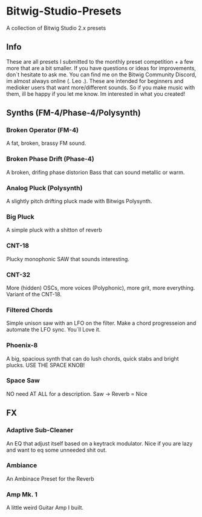 # Bitwig-Studio-Presets
A collection of Bitwig Studio 2.x presets

## Info
These are all presets I submitted to the monthly preset competition + a few more that are a bit smaller. If you have questions or ideas for improvements, don´t hesitate to ask me. You can find me on the Bitwig Community Discord, im almost always online (. Leo .).
These are intended for beginners and medioker users that want more/different sounds. 
So if you make music with them, ill be happy if you let me know. Im interested in what you created!


## Synths (FM-4/Phase-4/Polysynth)
### Broken Operator (FM-4)
A fat, broken, brassy FM sound.

### Broken Phase Drift (Phase-4)
A broken, drifing phase distorion Bass that can sound metallic or warm.

### Analog Pluck (Polysynth)
A slightly pitch drifting pluck made with Bitwigs Polysynth.

### Big Pluck
A simple pluck with a shitton of reverb

### CNT-18
Plucky monophonic SAW that sounds interesting.

### CNT-32
More (hidden) OSCs, more voices (Polyphonic), more grit, more everything. Variant of the CNT-18. 

### Filtered Chords
Simple unison saw with an LFO on the filter. Make a chord progresseion and automate the LFO sync. You´ll Love it.

### Phoenix-8
A big, spacious synth that can do lush chords, quick stabs and bright plucks. USE THE SPACE KNOB!

### Space Saw
NO need AT ALL for a description. Saw -> Reverb = Nice


## FX
### Adaptive Sub-Cleaner
An EQ that adjust itself based on a keytrack modulator. Nice if you are lazy and want to eq some unneeded shit out.

### Ambiance
An Ambinace Preset for the Reverb

### Amp Mk. 1
A little weird Guitar Amp I built.
